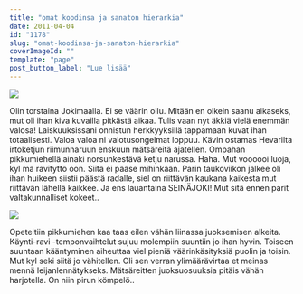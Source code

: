 ```yaml
---
title: "omat koodinsa ja sanaton hierarkia"
date: 2011-04-04
id: "1178"
slug: "omat-koodinsa-ja-sanaton-hierarkia"
coverImageId: ""
template: "page"
post_button_label: "Lue lisää"
---
```


[![](/images/nimet%25C3%25B6n24.png)](http://1.bp.blogspot.com/-UvVwuIMnuwM/TZivwGlvCoI/AAAAAAAAAEs/LkbgRLYDFcU/s1600/nimet%25C3%25B6n24.png)

Olin torstaina Jokimaalla. Ei se väärin ollu. Mitään en oikein saanu aikaseks, mut oli ihan kiva kuvailla pitkästä aikaa. Tulis vaan nyt äkkiä vielä enemmän valosa! Laiskuuksissani onnistun herkkyyksillä tappamaan kuvat ihan totaalisesti. Valoa valoa ni valotusongelmat loppuu. Kävin ostamas Hevarilta irtoketjun riimunnaruun enskuun mätsäreitä ajatellen. Ompahan pikkumiehellä ainaki norsunkestävä ketju narussa. Haha. Mut voooooi luoja, kyl mä ravityttö oon. Siitä ei pääse mihinkään. Parin taukoviikon jälkee oli ihan huikeen siistii päästä radalle, siel on riittävän kaukana kaikesta mut riittävän lähellä kaikkee. Ja ens lauantaina SEINÄJOKI! Mut sitä ennen parit valtakunnalliset kokeet..

[![](/images/nimet%25C3%25B6n23.png)](http://3.bp.blogspot.com/-kXAien2e3-M/TZivuvuD_HI/AAAAAAAAAEo/UE9NWfek4hI/s1600/nimet%25C3%25B6n23.png)

Opeteltiin pikkumiehen kaa taas eilen vähän liinassa juoksemisen alkeita. Käynti-ravi -temponvaihtelut sujuu molempiin suuntiin jo ihan hyvin. Toiseen suuntaan kääntyminen aiheuttaa viel pieniä väärinkäsityksiä puolin ja toisin. Mut kyl seki siitä jo vähitellen. Oli sen verran ylimäärävirtaa et meinas mennä leijanlennätykseks. Mätsäreitten juoksuosuuksia pitäis vähän harjotella. On niin pirun kömpelö..
